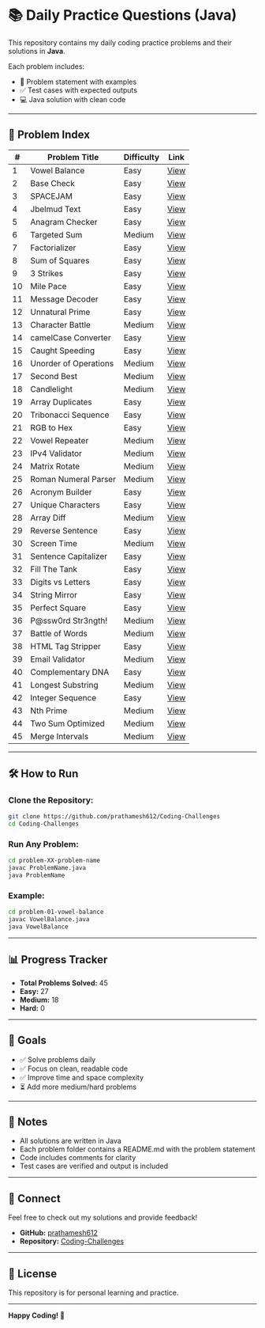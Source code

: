 # 📚 Daily Practice Questions (Java)

This repository contains my daily coding practice problems and their solutions in **Java**.

Each problem includes:
- 📄 Problem statement with examples
- ✅ Test cases with expected outputs
- 💻 Java solution with clean code

---

## 📖 Problem Index

| #   | Problem Title         | Difficulty | Link                                      |
| --- | --------------------- | ---------- | ----------------------------------------- |
| 1   | Vowel Balance         | Easy       | [View](./problem-01-vowel-balance)        |
| 2   | Base Check            | Easy       | [View](./problem-02-base-check)           |
| 3   | SPACEJAM              | Easy       | [View](./problem-03-spacejam)             |
| 4   | Jbelmud Text          | Easy       | [View](./problem-04-jbelmud-text)         |
| 5   | Anagram Checker       | Easy       | [View](./problem-05-anagram-checker)      |
| 6   | Targeted Sum          | Medium     | [View](./problem-06-targeted-sum)         |
| 7   | Factorializer         | Easy       | [View](./problem-07-factorializer)        |
| 8   | Sum of Squares        | Easy       | [View](./problem-08-SumOfSquares)         |
| 9   | 3 Strikes             | Easy       | [View](./problem-09-three-strikes)        |
| 10  | Mile Pace             | Easy       | [View](./problem-10-mile-pace)            |
| 11  | Message Decoder       | Easy       | [View](./problem-11-message-decoder)      |
| 12  | Unnatural Prime       | Easy       | [View](./problem-12-unnatural-prime)      |
| 13  | Character Battle      | Medium     | [View](./problem-13-character-battle)     |
| 14  | camelCase Converter   | Easy       | [View](./problem-14-camelcase-converter)  |
| 15  | Caught Speeding       | Easy       | [View](./problem-15-caught-speeding)      |
| 16  | Unorder of Operations | Medium     | [View](./problem-16-unorderof-operations) |
| 17  | Second Best           | Medium     | [View](./problem-17-second-best)          |
| 18  | Candlelight           | Medium     | [View](./problem-18-candlelight)          |
| 19  | Array Duplicates      | Easy       | [View](./problem-19-array-duplicates)     |
| 20  | Tribonacci Sequence   | Easy       | [View](./problem-20-tribonacci-sequence)  |
| 21  | RGB to Hex            | Easy       | [View](./problem-21-rgb-to-hex)           |
| 22  | Vowel Repeater        | Medium     | [View](./problem-22-vowel-repeater)       |
| 23  | IPv4 Validator        | Medium     | [View](./problem-23-ipv4-validator)       |
| 24  | Matrix Rotate         | Medium     | [View](./problem-24-matrix-rotate)        |
| 25  | Roman Numeral Parser  | Medium     | [View](./problem-25-roman-numeral-parser) |
| 26  | Acronym Builder       | Easy       | [View](./problem-26-acronym-builder)      |
| 27  | Unique Characters     | Easy       | [View](./problem-27-unique-characters)    |
| 28  | Array Diff            | Medium     | [View](./problem-28-array-diff)           |
| 29  | Reverse Sentence      | Easy       | [View](./problem-29-reverse-sentence)     |
| 30  | Screen Time           | Medium     | [View](./problem-30-screen-time)          |
| 31  | Sentence Capitalizer  | Easy       | [View](./problem-31-sentence-capitalizer) |
| 32  | Fill The Tank         | Easy       | [View](./problem-32-fill-the-tank)        |
| 33  | Digits vs Letters     | Easy       | [View](./problem-33-digits-vs-letters)    |
| 34  | String Mirror         | Easy       | [View](./problem-34-string-mirror)        |
| 35  | Perfect Square        | Easy       | [View](./problem-35-perfect-square)       |
| 36  | P@ssw0rd Str3ngth!    | Medium     | [View](./problem-36-password-strength)    |
| 37  | Battle of Words       | Medium     | [View](./problem-37-battle-of-words)      |
| 38  | HTML Tag Stripper     | Easy       | [View](./problem-38-html-tag-stripper)    |
| 39  | Email Validator       | Medium     | [View](./problem-39-email-validator)      |
| 40  | Complementary DNA     | Easy       | [View](./problem-40-complementary-dna)    |
| 41  | Longest Substring     | Medium     | [View](./problem-41-longest-substring)    |
| 42  | Integer Sequence      | Easy       | [View](./problem-42-integer-sequence)     |
| 43  | Nth Prime             | Medium     | [View](./problem-43-nth-prime)            |
| 44  | Two Sum Optimized     | Medium     | [View](./problem-44-two-sum-optimized)    |
| 45  | Merge Intervals       | Medium     | [View](./problem-45-merge-intervals)      |

---

## 🛠️ How to Run

### Clone the Repository:
```bash
git clone https://github.com/prathamesh612/Coding-Challenges
cd Coding-Challenges
```

### Run Any Problem:
```bash
cd problem-XX-problem-name
javac ProblemName.java
java ProblemName
```
### Example:
```bash
cd problem-01-vowel-balance
javac VowelBalance.java
java VowelBalance
```
---

## 📊 Progress Tracker

- **Total Problems Solved:** 45
- **Easy:** 27
- **Medium:** 18
- **Hard:** 0

---

## 🎯 Goals

- ✅ Solve problems daily
- ✅ Focus on clean, readable code
- ✅ Improve time and space complexity
- ⏳ Add more medium/hard problems

---

## 📝 Notes

- All solutions are written in Java
- Each problem folder contains a README.md with the problem statement
- Code includes comments for clarity
- Test cases are verified and output is included

---

## 🤝 Connect

Feel free to check out my solutions and provide feedback!

- **GitHub:** [prathamesh612](https://github.com/prathamesh612)
- **Repository:** [Coding-Challenges](https://github.com/prathamesh612/Coding-Challenges)

---

## 📜 License

This repository is for personal learning and practice.

---

**Happy Coding! 🚀**
